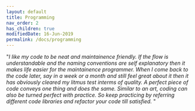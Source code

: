 ```yaml
---
layout: default
title: Programming
nav_order: 2
has_children: true
modifiedDate: 16-Jun-2019
permalink: /docs/programming
---
```



&quot;*I like my code to be neat and maintainence friendly. If the flow is understandable and the naming conventions are self explanatory then it makes life easier for the maintainence programmer. When I come back to the code later, say in a week or a month and still feel great about it then it has obviously cleared my litmus test interms of quality. A perfect piece of code conveys one thing and does the same. Similar to an art, coding can also be turned perfect with practice. So keep practicing by referring different code libraries and refactor your code till satisfied.* &quot;
